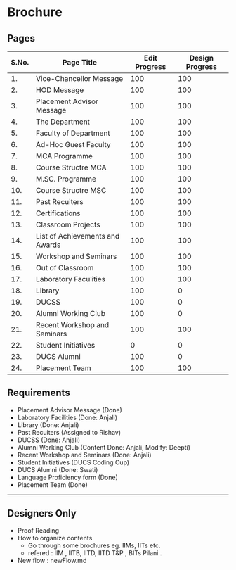 # Brochure

## Pages

|S.No.|Page Title|Edit Progress|Design Progress|
|-|-|-|-|
|1.|Vice-Chancellor Message|100|100|
|2.|HOD Message|100|100|
|3.|Placement Advisor Message|100|100|
|4.|The Department|100|100|
|5.|Faculty of Department|100|100|
|6.|Ad-Hoc Guest Faculty|100|100|
|7.|MCA Programme|100|100|
|8.|Course Structre MCA|100|100|
|9.|M.SC. Programme|100|100|
|10.|Course Structre MSC|100|100|
|11.|Past Recuiters|100|100|
|12.|Certifications|100|100|
|13.|Classroom Projects|100|100|
|14.|List of Achievements and Awards|100|100|
|15.|Workshop and Seminars|100|100|
|16.|Out of Classroom|100|100|
|17.|Laboratory Faculities|100|100|
|18.|Library|100|0|
|19.|DUCSS|100|0|
|20.|Alumni Working Club|100|0|
|21.|Recent Workshop and Seminars|100|100|
|22.|Student Initiatives|0|0|
|23.|DUCS Alumni|100|0|
|24.|Placement Team|100|100|

## Requirements 

- Placement Advisor Message (Done)
- Laboratory Facilities	(Done: Anjali)
- Library	(Done: Anjali)
- Past Recuiters (Assigned to Rishav)
- DUCSS	(Done: Anjali)
- Alumni Working Club	(Content Done: Anjali, Modify: Deepti)
- Recent Workshop and Seminars (Done: Anjali)
- Student Initiatives (DUCS Coding Cup)	
- DUCS Alumni (Done: Swati)
- Language Proficiency form (Done)
- Placement Team (Done)

---

## Designers Only

- Proof Reading
- How to organize contents
  - Go through some brochures eg. IIMs, IITs etc.
  - refered : IIM , IITB, IITD, IITD T&P , BITs Pilani . 
- New flow : newFlow.md 
















